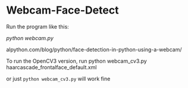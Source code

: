 
Webcam-Face-Detect
==================

Run the program like this:

*python webcam.py*

alpython.com/blog/python/face-detection-in-python-using-a-webcam/

To run the OpenCV3 version, run python webcam_cv3.py haarcascade_frontalface_default.xml

or just ```python webcam_cv3.py``` will work fine

